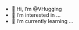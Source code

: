 - 👋 Hi, I’m @VHugging
- 👀 I’m interested in ...
- 🌱 I’m currently learning ...

<!---
VHugging/VHugging is a ✨ special ✨ repository because its `README.md` (this file) appears on your GitHub profile.
You can click the Preview link to take a look at your changes.
--->
